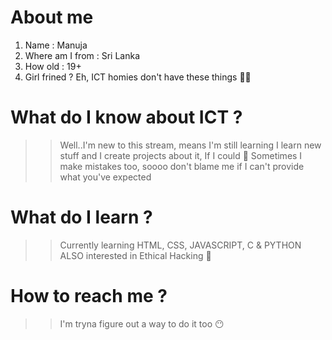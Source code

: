 # About me

1. Name : Manuja
2. Where am I from : Sri Lanka
3. How old : 19+
4. Girl frined ? Eh, ICT homies don't have these things 😮‍💨

# What do I know about ICT ?

>> Well..I'm new to this stream, means I'm still learning
>> I learn new stuff and I create projects about it, If I could 🤔
>> Sometimes I make mistakes too, soooo don't blame me if I can't provide what you've expected

# What do I learn ?

>> Currently learning HTML, CSS, JAVASCRIPT, C & PYTHON
>> ALSO interested in Ethical Hacking 🤫

# How to reach me ?

>> I'm tryna figure out a way to do it too 😶
